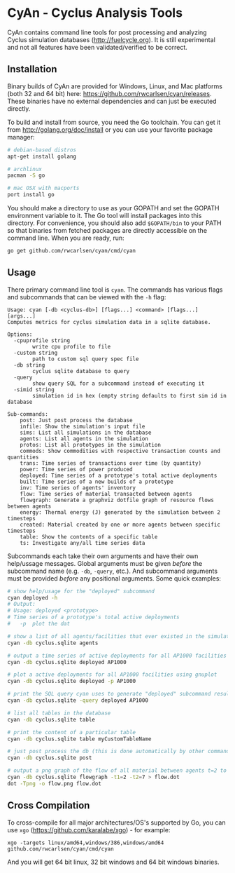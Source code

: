 
# CyAn - Cyclus Analysis Tools

CyAn contains command line tools for post processing and analyzing Cyclus
simulation databases (http://fuelcycle.org). It is still experimental and not
all features have been validated/verified to be correct.

## Installation

Binary builds of CyAn are provided for Windows, Linux, and Mac platforms (both
32 and 64 bit) here: https://github.com/rwcarlsen/cyan/releases.  These
binaries have no external dependencies and can just be executed directly.

To build and install from source, you need the Go toolchain.  You can get it from
http://golang.org/doc/install or you can use your favorite package manager:

```bash
# debian-based distros
apt-get install golang

# archlinux
pacman -S go

# mac OSX with macports
port install go
```

You should make a directory to use as your GOPATH and set the GOPATH
environment variable to it.  The Go tool will install packages into this
directory.  For convenience, you should also add `$GOPATH/bin` to your PATH so
that binaries from fetched packages are directly accessible on the command
line.  When you are ready, run:

```bash
go get github.com/rwcarlsen/cyan/cmd/cyan
```

## Usage

There primary command line tool is `cyan`.  The commands has various flags and
subcommands that can be viewed with the `-h` flag:

```
Usage: cyan [-db <cyclus-db>] [flags...] <command> [flags...] [args...]
Computes metrics for cyclus simulation data in a sqlite database.

Options:
  -cpuprofile string
    	write cpu profile to file
  -custom string
    	path to custom sql query spec file
  -db string
    	cyclus sqlite database to query
  -query
    	show query SQL for a subcommand instead of executing it
  -simid string
    	simulation id in hex (empty string defaults to first sim id in database

Sub-commands:
    post: Just post process the database
    infile: Show the simulation's input file
    sims: List all simulations in the database
    agents: List all agents in the simulation
    protos: List all prototypes in the simulation
    commods: Show commodities with respective transaction counts and quantities
    trans: Time series of transactions over time (by quantity)
    power: Time series of power produced
    deployed: Time series of a prototype's total active deployments
    built: Time series of a new builds of a prototype
    inv: Time series of agents' inventory
    flow: Time series of material transacted between agents
    flowgraph: Generate a graphviz dotfile graph of resource flows between agents
    energy: Thermal energy (J) generated by the simulation between 2 timesteps
    created: Material created by one or more agents between specific timesteps
    table: Show the contents of a specific table
    ts: Investigate any/all time series data
```

Subcommands each take their own arguments and have their own help/ussage
messages.  Global arguments must be given *before* the subcommand name (e.g.
``-db``, ``-query``, etc.).  And subcommand arguments must be provided
*before* any positional arguments.  Some quick examples:

```bash
# show help/usage for the "deployed" subcommand
cyan deployed -h
# Output:
# Usage: deployed <prototype>
# Time series of a prototype's total active deployments
#   -p	plot the dat

# show a list of all agents/facilities that ever existed in the simulation
cyan -db cyclus.sqlite agents

# output a time series of active deployments for all AP1000 facilities
cyan -db cyclus.sqlite deployed AP1000

# plot a active deployments for all AP1000 facilities using gnuplot
cyan -db cyclus.sqlite deployed -p AP1000

# print the SQL query cyan uses to generate "deployed" subcommand results
cyan -db cyclus.sqlite -query deployed AP1000

# list all tables in the database
cyan -db cyclus.sqlite table

# print the content of a particular table
cyan -db cyclus.sqlite table myCustomTableName

# just post process the db (this is done automatically by other commands too)
cyan -db cyclus.sqlite post

# output a png graph of the flow of all material between agents t=2 to t=7
cyan -db cyclus.sqlite flowgraph -t1=2 -t2=7 > flow.dot
dot -Tpng -o flow.png flow.dot
```

## Cross Compilation

To cross-compile for all major architectures/OS's supported by Go, you can use
`xgo` (https://github.com/karalabe/xgo) - for example:

```
xgo -targets linux/amd64,windows/386,windows/amd64 github.com/rwcarlsen/cyan/cmd/cyan
```

And you will get 64 bit linux, 32 bit windows and 64 bit windows binaries.

